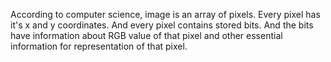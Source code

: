 According to computer science, image is an array of pixels. Every pixel has it's x and y coordinates. And every pixel contains stored bits. And the bits have information about RGB value of that pixel and other essential information for representation of that pixel. 
